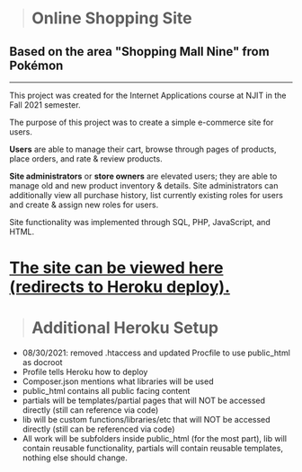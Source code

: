 
> # Online Shopping Site  
## Based on the area "Shopping Mall Nine" from Pokémon

---

This project was created for the Internet Applications course at NJIT in the Fall 2021 semester.

The purpose of this project was to create a simple e-commerce site for users. 

**Users** are able to manage their cart, browse through pages of products, place orders, and rate & review products.

**Site administrators** or **store owners** are elevated users; they are able to manage old and new product inventory & details. Site administrators can additionally view all purchase history, list currently existing roles for users and create & assign new roles for users.

Site functionality was implemented through SQL, PHP, JavaScript, and HTML. 
# [The site can be viewed here (redirects to Heroku deploy).](https://sag48-prod.herokuapp.com/Project/index.php)
> # Additional Heroku Setup

- 08/30/2021: removed .htaccess and updated Procfile to use public_html as docroot
- Profile tells Heroku how to deploy
- Composer.json mentions what libraries will be used 
- public_html contains all public facing content
- partials will be templates/partial pages that will NOT be accessed directly (still can reference via code)
- lib will be custom functions/libraries/etc that will NOT be accessed directly (still can be referenced via code)
- All work will be subfolders inside public_html (for the most part), lib will contain reusable functionality, partials will contain reusable templates, nothing else should change.
